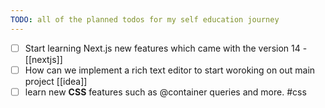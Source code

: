 ```yaml
---
TODO: all of the planned todos for my self education journey
---
```


- [ ] Start learning Next.js new features which came with the version 14 -  [[nextjs]]
- [ ] How can we implement a rich text editor to start woroking on out main project [[idea]]
- [ ] learn new **CSS** features such as @container queries and more. #css 